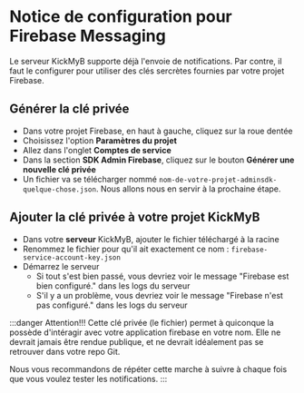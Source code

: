 # Notice de configuration pour Firebase Messaging

Le serveur KickMyB supporte déjà l'envoie de notifications. Par contre, il faut le configurer pour utiliser des clés sercrètes fournies par votre projet Firebase.

## Générer la clé privée

- Dans votre projet Firebase, en haut à gauche, cliquez sur la roue dentée
- Choisissez l'option **Paramètres du projet**
- Allez dans l'onglet **Comptes de service**
- Dans la section **SDK Admin Firebase**, cliquez sur le bouton **Générer une nouvelle clé privée**
- Un fichier va se télécharger nommé `nom-de-votre-projet-adminsdk-quelque-chose.json`. Nous allons nous en servir à la prochaine étape.

## Ajouter la clé privée à votre projet KickMyB

- Dans votre **serveur** KickMyB, ajouter le fichier téléchargé à la racine
- Renommez le fichier pour qu'il ait exactement ce nom : `firebase-service-account-key.json`
- Démarrez le serveur
  - Si tout s'est bien passé, vous devriez voir le message "Firebase est bien configuré." dans les logs du serveur
  - S'il y a un problème, vous devriez voir le message "Firebase n'est pas configuré." dans les logs du serveur

:::danger Attention!!!
Cette clé privée (le fichier) permet à quiconque la possède d'intéragir avec votre application firebase en votre nom. Elle ne devrait jamais être rendue publique, et ne devrait idéalement pas se retrouver dans votre repo Git.

Nous vous recommandons de répéter cette marche à suivre à chaque fois que vous voulez tester les notifications.
:::

